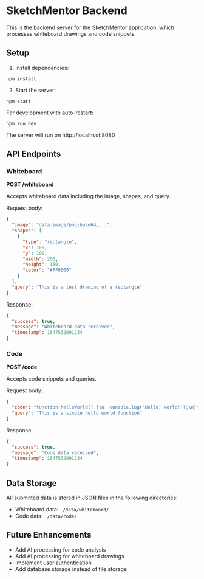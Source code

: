 # SketchMentor Backend

This is the backend server for the SketchMentor application, which processes whiteboard drawings and code snippets.

## Setup

1. Install dependencies:
```
npm install
```

2. Start the server:
```
npm start
```

For development with auto-restart:
```
npm run dev
```

The server will run on http://localhost:8080

## API Endpoints

### Whiteboard

**POST /whiteboard**

Accepts whiteboard data including the image, shapes, and query.

Request body:
```json
{
  "image": "data:image/png;base64,...", 
  "shapes": [
    {
      "type": "rectangle",
      "x": 100,
      "y": 100,
      "width": 200,
      "height": 150,
      "color": "#FF0000"
    }
  ],
  "query": "This is a test drawing of a rectangle"
}
```

Response:
```json
{
  "success": true,
  "message": "Whiteboard data received",
  "timestamp": 1647532091234
}
```

### Code

**POST /code**

Accepts code snippets and queries.

Request body:
```json
{
  "code": "function helloWorld() {\n  console.log('Hello, world!');\n}\n\nhelloWorld();",
  "query": "This is a simple hello world function"
}
```

Response:
```json
{
  "success": true,
  "message": "Code data received",
  "timestamp": 1647532091234
}
```

## Data Storage

All submitted data is stored in JSON files in the following directories:
- Whiteboard data: `./data/whiteboard/`
- Code data: `./data/code/`

## Future Enhancements

- Add AI processing for code analysis
- Add AI processing for whiteboard drawings
- Implement user authentication
- Add database storage instead of file storage
